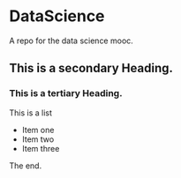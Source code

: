 DataScience
===========

A repo for the data science mooc.

## This is a secondary Heading.
### This is a tertiary Heading.

This is a list
* Item one
* Item two
* Item three

The end.
